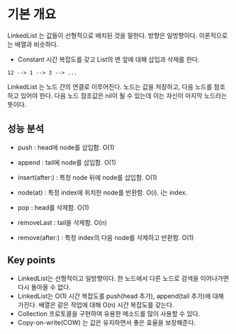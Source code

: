 # 기본 개요

LinkedList 는 값들이 선형적으로 배치된 것을 말한다. 방향은 일방향이다. 이론적으로는 배열과 비슷하다.

- Constant 시간 복잡도를 갖고 List의 맨 앞에 대해 삽입과 삭제를 한다.

```
12 --> 1 --> 3 --> ...
```

LinkedList 는 노드 간의 연결로 이루어진다.
노드는 값을 저장하고, 다음 노드를 참조하고 있어야 한다. 다음 노드 참조값은 nil이 될 수 있는데 이는 자신이 마지막 노드라는 뜻이다.


## 성능 분석

- push : head에 node를 삽입함. O(1)
- append : tail에 node를 삽입함. O(1)
- insert(after:) : 특정 node 뒤에 node를 삽입함. O(1)
- node(at) : 특정 index에 위치한 node를 반환함. O(i). i는 index.

- pop : head를 삭제함. O(1)
- removeLast : tail을 삭제함. O(n)
- remove(after:) : 특정 index의 다음 node를 삭제하고 반환함. O(1)

## Key points

- LinkedList는 선형적이고 일방향이다. 한 노드에서 다른 노드로 검색을 이어나가면 다시 돌아올 수 없다.
- LinkedList는 O(1) 시간 복잡도를 push(head 추가), append(tail 추가)에 대해 가진다. 배열은 같은 작업에 대해 O(n) 시간 복잡도를 갖는다.
- Collection 프로토콜을 구현하여 유용한 메소드를 많이 사용할 수 있다.
- Copy-on-write(COW) 는 값은 유지하면서 좋은 효율을 보장해준다. 
